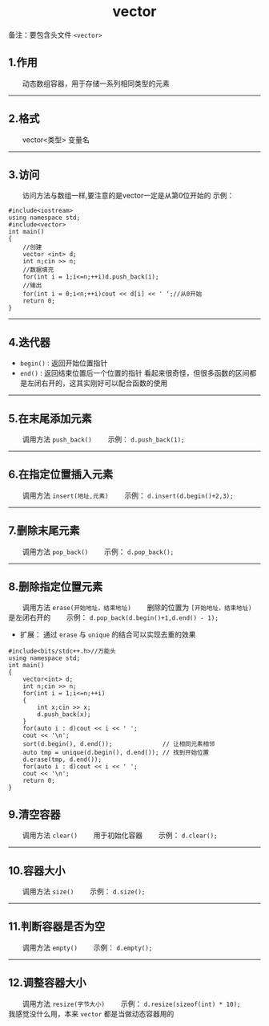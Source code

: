 <h1 style = "text-align : center"> vector </h1>

备注：要包含头文件 `<vector>`

## 1.作用
&emsp;&emsp;动态数组容器，用于存储一系列相同类型的元素

***

## 2.格式
&emsp;&emsp;vector<类型> 变量名

***
## 3.访问
&emsp;&emsp;访问方法与数组一样,要注意的是vector一定是从第0位开始的
示例：
```
#include<iostream>
using namespace std;
#include<vector>
int main()
{
    //创建
    vector <int> d;
    int n;cin >> n;
    //数据填充
    for(int i = 1;i<=n;++i)d.push_back(i);
    //输出
    for(int i = 0;i<n;++i)cout << d[i] << ' ';//从0开始
    return 0;
}
```

***

## 4.迭代器
+ `begin()` : 返回开始位置指针
+ `end()` : 返回结束位置后一个位置的指针
  看起来很奇怪，但很多函数的区间都是左闭右开的，这其实刚好可以配合函数的使用

***

## 5.在末尾添加元素
&emsp;&emsp;调用方法 `push_back()`
&emsp;&emsp;示例： `d.push_back(1);`

***

## 6.在指定位置插入元素
&emsp;&emsp;调用方法 `insert(地址,元素)`
&emsp;&emsp;示例： `d.insert(d.begin()+2,3);`

***

## 7.删除末尾元素
&emsp;&emsp;调用方法 `pop_back()`
&emsp;&emsp;示例： `d.pop_back();`

***

## 8.删除指定位置元素
&emsp;&emsp;调用方法 `erase(开始地址，结束地址)`
&emsp;&emsp;删除的位置为 `[开始地址，结束地址)` 是左闭右开的
&emsp;&emsp;示例： `d.pop_back(d.begin()+1,d.end() - 1);`
+ 扩展：
  通过 `erase` 与 `unique` 的结合可以实现去重的效果
```
#include<bits/stdc++.h>//万能头
using namespace std;
int main()
{
    vector<int> d;
    int n;cin >> n;
    for(int i = 1;i<=n;++i)
    {
        int x;cin >> x;
        d.push_back(x);
    }
    for(auto i : d)cout << i << ' ';
    cout << '\n';
    sort(d.begin(), d.end());              // 让相同元素相邻
    auto tmp = unique(d.begin(), d.end()); // 找到开始位置
    d.erase(tmp, d.end());
    for(auto i : d)cout << i << ' ';
    cout << '\n';
    return 0;
}
```

## 9.清空容器
&emsp;&emsp;调用方法 `clear()`
&emsp;&emsp;用于初始化容器
&emsp;&emsp;示例： `d.clear();`

***
## 10.容器大小
&emsp;&emsp;调用方法 `size()`
&emsp;&emsp;示例： `d.size();`

***
## 11.判断容器是否为空
&emsp;&emsp;调用方法 `empty()`
&emsp;&emsp;示例： `d.empty();`

***
## 12.调整容器大小
&emsp;&emsp;调用方法 `resize(字节大小)`
&emsp;&emsp;示例： `d.resize(sizeof(int) * 10);`
&emsp;&emsp;我感觉没什么用，本来 `vector` 都是当做动态容器用的
